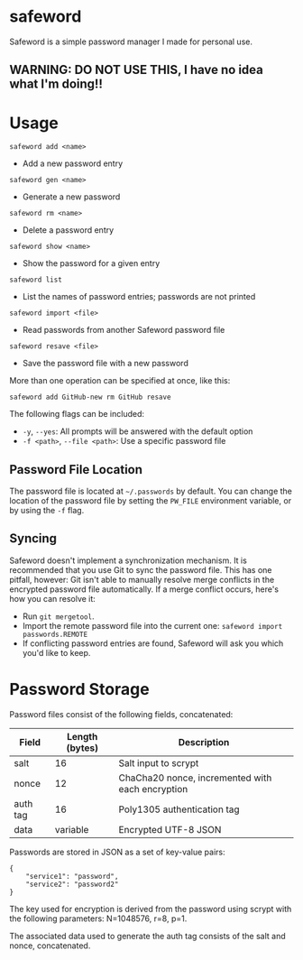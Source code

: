 # safeword

Safeword is a simple password manager I made for personal use.

## WARNING: DO NOT USE THIS, I have no idea what I'm doing!!

# Usage

`safeword add <name>`
* Add a new password entry

`safeword gen <name>`
* Generate a new password

`safeword rm <name>`
* Delete a password entry

`safeword show <name>`
* Show the password for a given entry

`safeword list`
* List the names of password entries; passwords are not printed 

`safeword import <file>`
* Read passwords from another Safeword password file

`safeword resave <file>`
* Save the password file with a new password

More than one operation can be specified at once, like this:

`safeword add GitHub-new rm GitHub resave`

The following flags can be included:

* `-y`, `--yes`: All prompts will be answered with the default option
* `-f <path>`, `--file <path>`: Use a specific password file

## Password File Location

The password file is located at `~/.passwords` by default. You can change the location of the password file by setting the `PW_FILE` environment variable, or by using the `-f` flag.

## Syncing

Safeword doesn't implement a synchronization mechanism. It is recommended that you use Git to sync the password file. This has one pitfall, however: Git isn't able to manually resolve merge conflicts in the encrypted password file automatically. If a merge conflict occurs, here's how you can resolve it:

* Run `git mergetool`.
* Import the remote password file into the current one: `safeword import passwords.REMOTE`
* If conflicting password entries are found, Safeword will ask you which you'd like to keep.

# Password Storage

Password files consist of the following fields, concatenated:

| Field    | Length (bytes) | Description                                      |
|----------|----------------|--------------------------------------------------|
| salt     | 16             | Salt input to scrypt                             |
| nonce    | 12             | ChaCha20 nonce, incremented with each encryption |
| auth tag | 16             | Poly1305 authentication tag                      |
| data     | variable       | Encrypted UTF-8 JSON                             |

Passwords are stored in JSON as a set of key-value pairs:

```
{
    "service1": "password",
    "service2": "password2"
}
```

The key used for encryption is derived from the password using scrypt with the following parameters: N=1048576, r=8, p=1.

The associated data used to generate the auth tag consists of the salt and nonce, concatenated.